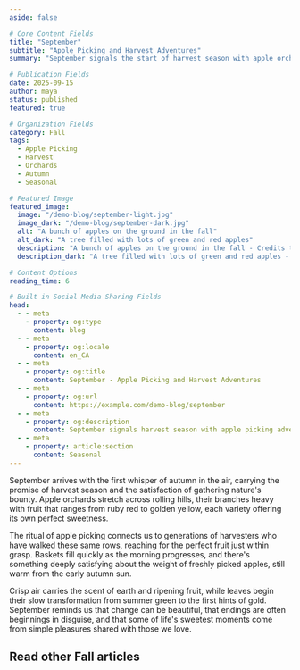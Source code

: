 ```yaml
---
aside: false

# Core Content Fields
title: "September"
subtitle: "Apple Picking and Harvest Adventures"
summary: "September signals the start of harvest season with apple orchards heavy with fruit and crisp air that whispers of autumn's approach. Experience the joy of gathering nature's bounty and celebrating the changing seasons."

# Publication Fields
date: 2025-09-15
author: maya
status: published
featured: true

# Organization Fields
category: Fall
tags:
  - Apple Picking
  - Harvest
  - Orchards
  - Autumn
  - Seasonal

# Featured Image
featured_image:
  image: "/demo-blog/september-light.jpg"
  image_dark: "/demo-blog/september-dark.jpg"
  alt: "A bunch of apples on the ground in the fall"
  alt_dark: "A tree filled with lots of green and red apples"
  description: "A bunch of apples on the ground in the fall - Credits to Anna Zakharova on Unsplash"
  description_dark: "A tree filled with lots of green and red apples - Credits to Gary Fultz on Unsplash"

# Content Options
reading_time: 6

# Built in Social Media Sharing Fields
head:
  - - meta
    - property: og:type
      content: blog
  - - meta
    - property: og:locale
      content: en_CA
  - - meta
    - property: og:title
      content: September - Apple Picking and Harvest Adventures
  - - meta
    - property: og:url
      content: https://example.com/demo-blog/september
  - - meta
    - property: og:description
      content: September signals harvest season with apple picking adventures and autumn's first whispers.
  - - meta
    - property: article:section
      content: Seasonal
---
```


<VpvArticleHeader 
    returnLink="/blog-demo"
    returnText="Back to Seasonal Blog"
/>

September arrives with the first whisper of autumn in the air, carrying the promise of harvest season and the satisfaction of gathering nature's bounty. Apple orchards stretch across rolling hills, their branches heavy with fruit that ranges from ruby red to golden yellow, each variety offering its own perfect sweetness.

The ritual of apple picking connects us to generations of harvesters who have walked these same rows, reaching for the perfect fruit just within grasp. Baskets fill quickly as the morning progresses, and there's something deeply satisfying about the weight of freshly picked apples, still warm from the early autumn sun.

Crisp air carries the scent of earth and ripening fruit, while leaves begin their slow transformation from summer green to the first hints of gold. September reminds us that change can be beautiful, that endings are often beginnings in disguise, and that some of life's sweetest moments come from simple pleasures shared with those we love.

## Read other Fall articles

<VpvArticleList
    format="vertical"
    sortOrder="ascending"
    filterCategories="Fall"
    maxCards="2"
    :excludeURLs="[
        '/demo-blog/september'
    ]"
    articlesDataKey="demoBlogData"
  />